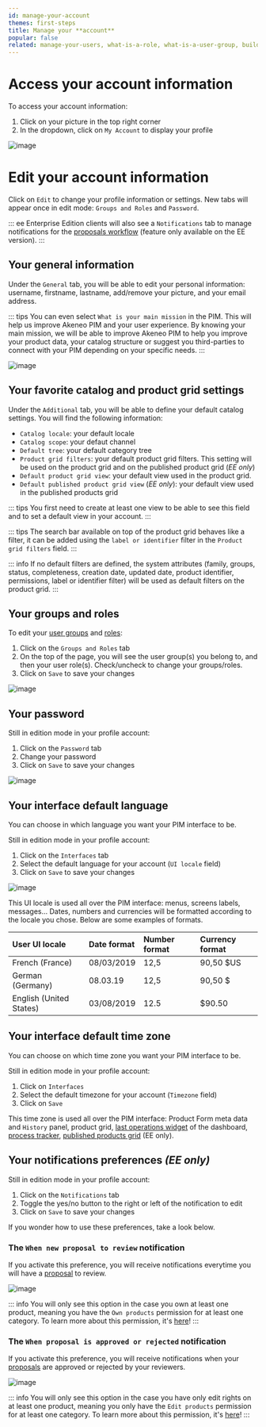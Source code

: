 ```yaml
---
id: manage-your-account
themes: first-steps
title: Manage your **account**
popular: false
related: manage-your-users, what-is-a-role, what-is-a-user-group, build-your-user-roles, build-your-user-groups, workflow
---
```


# Access your account information

To access your account information:
1.  Click on your picture in the top right corner
2.  In the dropdown, click on `My Account` to display your profile

![image](../img/Dashboard_DropdownMenuUser.png)

# Edit your account information

Click on `Edit` to change your profile information or settings. New tabs will appear once in edit mode: `Groups and Roles` and `Password`.

::: ee
Enterprise Edition clients will also see a `Notifications` tab to manage notifications for the [proposals workflow](proposals-workflow.html) (feature only available on the EE version).
:::

## Your general information

Under the `General` tab, you will be able to edit your personal information: username, firstname, lastname, add/remove your picture, and your email address. 

::: tips
You can even select `What is your main mission` in the PIM. This will help us improve Akeneo PIM and your user experience. 
By knowing your main mission, we will be able to improve Akeneo PIM to help you improve your product data, your catalog structure or suggest you third-parties to connect with your PIM depending on your specific needs.
:::

![image](../img/System_users_Profil_edit.png)

## Your favorite catalog and product grid settings

Under the `Additional` tab, you will be able to define your default catalog settings. You will find the following information:
- `Catalog locale`: your default locale
- `Catalog scope`: your defaut channel
- `Default tree`: your default category tree
- `Product grid filters`: your default product grid filters. This setting will be used on the product grid and on the published product grid (_EE only_)
- `Default product grid view`: your default view used in the product grid.
- `Default published product grid view` (_EE only_): your default view used in the published products grid

::: tips
You first need to create at least one view to be able to see this field and to set a default view in your account.
:::

::: tips
The search bar available on top of the product grid behaves like a filter, it can be added using the `label or identifier` filter in the `Product grid filters` field.
:::

::: info
If no default filters are defined, the system attributes (family, groups, status, completeness, creation date, updated date, product identifier, permissions, label or identifier filter) will be used as default filters on the product grid.
:::

## Your groups and roles

To edit your [user groups](what-is-a-user-group.html) and [roles](what-is-a-role.html):
1. Click on the `Groups and Roles` tab
1. On the top of the page, you will see the user group(s) you belong to, and then your user role(s). Check/uncheck to change your groups/roles.
2. Click on `Save` to save your changes

![image](../img/System_users_Profil_edit_grpandroles.png)

## Your password

Still in edition mode in your profile account:
1.  Click on the `Password` tab
2.  Change your password
3.  Click on `Save` to save your changes

![image](../img/System_users_Profil_edit_password.png)

## Your interface default language

You can choose in which language you want your PIM interface to be.

Still in edition mode in your profile account:
1.  Click on the `Interfaces` tab
2.  Select the default language for your account (`UI locale` field)
3.  Click on `Save` to save your changes

![image](../img/System_users_Profil_edit_interfaces.png)

This UI locale is used all over the PIM interface: menus, screens labels, messages… Dates, numbers and currencies will be formatted according to the locale you chose. Below are some examples of formats.

| User UI locale | Date format | Number format | Currency format     |
|:--------------|:----------------|:------------------|:-------------|
| French (France)  | 08/03/2019      | 12,5       | 90,50 $US        |
| German (Germany)  | 08.03.19        | 12,5        | 90,50 $        |
| English (United States) | 03/08/2019 | 12.5    | $90.50            |

## Your interface default time zone

You can choose on which time zone you want your PIM interface to be.

Still in edition mode in your profile account:
1.  Click on `Interfaces`
2.  Select the default timezone for your account (`Timezone` field)
3.  Click on `Save`

This time zone is used all over the PIM interface: Product Form meta data and `History` panel, product grid, [last operations widget](discover-the-dashboard.html#last-operations) of the dashboard, [process tracker](monitor-jobs.html#what-can-you-find-in-a-job-detail), [published products grid](how-to-manage-my-publications.html#view-the-published-products) (EE only).

## Your notifications preferences _(EE only)_

Still in edition mode in your profile account:
1. Click on the `Notifications` tab
2. Toggle the yes/no button to the right or left of the notification to edit
3.  Click on `Save` to save your changes

If you wonder how to use these preferences, take a look below.

### The `When new proposal to review` notification

If you activate this preference, you will receive notifications everytime you will have a [proposal](proposals-workflow.html) to review.

![image](../img/System_users_Profil_edit_notifs.png)

::: info
You will only see this option in the case you own at least one product, meaning you have the `Own products` permission for at least one category. To learn more about this permission, it's [here](access-rights-on-products.html)!
:::

### The `When proposal is approved or rejected` notification

If you activate this preference, you will receive notifications when your [proposals](proposals-workflow.html) are approved or rejected by your reviewers.

![image](../img/System_users_Profil_edit_notifs2.png)

::: info
You will only see this option in the case you have only edit rights on at least one product, meaning you only have the `Edit products` permission for at least one category. To learn more about this permission, it's [here](access-rights-on-products.html)!
:::
